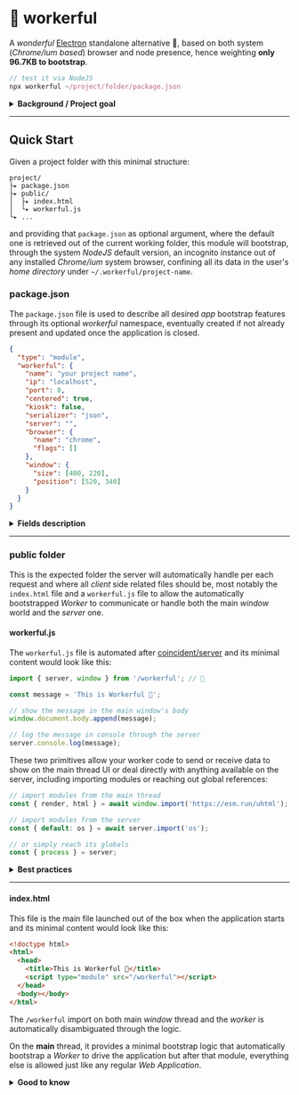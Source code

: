 # 👷 workerful

A *wonderful* [Electron](https://www.electronjs.org/) standalone alternative 🌈, based on both system (*Chrome/ium based*) browser and node presence, hence weighting **only <span>96.7KB</span> to bootstrap**.

```js
// test it via NodeJS
npx workerful ~/project/folder/package.json
```

<details>
<summary><strong>Background / Project goal</strong></summary>

This project goal is to provide a minimalistic *App Container* fully based on system software and it uses by default *ESM* and all the modern *Web Standards* features through the (currently) most capable browser: *Chrome/ium*.

As the majority of Web developers and users most likely have *NodeJS* installed, and as pretty much everyone also has *Chrome* or *Chromium* installed on their machines, I've decided to give this approach a spin to hopefully see how much the community can create around its simple, yet extremely powerful, primitives that this tiny tool enables.

</details>

- - -

## Quick Start

Given a project folder with this minimal structure:

```
project/
├▸ package.json
├▸ public/
│  ├▸ index.html
│  └▸ workerful.js
└▸ ...
```

and providing that `package.json` as optional argument, where the default one is retrieved out of the current working folder, this module will bootstrap, through the system *NodeJS* default version, an incognito instance out of any installed *Chrome/ium* system browser, confining all its data in the user's *home directory* under `~/.workerful/project-name`.

### package.json

The `package.json` file is used to describe all desired *app* bootstrap features through its optional *workerful* namespace, eventually created if not already present and updated once the application is closed.

```json
{
  "type": "module",
  "workerful": {
    "name": "your project name",
    "ip": "localhost",
    "port": 0,
    "centered": true,
    "kiosk": false,
    "serializer": "json",
    "server": "",
    "browser": {
      "name": "chrome",
      "flags": []
    },
    "window": {
      "size": [400, 220],
      "position": [520, 340]
    }
  }
}
```

<details>
<summary><strong>Fields description</strong></summary>

  * **name** is your app name. This will be used as top bar name in your OS and recognized with such name among your running processes
  * **ip** is your app IP v4 address. By default it's `localhost` but it can be any other *IP* address. This field can be overridden via environment `WORKERFUL_IP` variable.
  * **port** is your app *port*. By default the project runs on any available port and it's completely transparent for your app. This field can be overridden via environment `WORKERFUL_PORT` variable.
  * **centered** which can be `true`, to center the *app* on its first bootstrap, `false` to run the *app* on top-left corner and then run where it was left last time, or `"always"` to always start the *app* centered, even if the user moved the window elsewhere. This field can be overridden via environment `WORKERFUL_CENTERED` variable, where `1`, `y`, `yes`, `ok` or `always` are valid values
  * **kiosk** to launch the *app* in *kiosk* mode (fullscreen). This field can be overridden via environment `WORKERFUL_KIOSK` variable, where `1`, `y`, `yes` or `ok` are valid values
  * **serializer** is the *stringify* / *parse* used to post messages between the *worker* and either the main *window* thread or the *server*. By default it's `"json"` but it can be also `"circular"`, based on [flatted](https://github.com/WebReflection/flatted?tab=readme-ov-file#flatted), or `"structured"`, based on [@ungap/structured-clone/json](https://github.com/ungap/structured-clone?tab=readme-ov-file#tojson). As quick summary:
    * **json** is the default serializer. It's the preferred method for DB related data exchanges or simple payloads (and it's also slightly faster than others)
    * **circular** is like *json* but it allows circular references within passed *data* among "*worlds*"
    * **structured** allows both circular references and extra types such as *Date*, *U/Int8Array*, *U/Int16Array*,  *U/Int32Array* or *Float32Array*, *Error* and more
  * **server** to optionally specify a *request handler/listener* for the *app*" where `export default (req, res) => { res.writeHead(200); res.end() }` would be a valid, bare-minimal, implementation. The file default export would be awaited and invoked with default *NodeJS* server references and if it does not return `true` on success, the server will respond with a `404`. You can implement or orchestrate any logic you like through this handler but, if not specified, a default [static file handler](https://github.com/WebReflection/static-handler) is used instead
  * **browser** is your *app* browser name based on [open API](https://github.com/sindresorhus/open?tab=readme-ov-file#api). Currently only *chrome* is supported but in the future *firefox* and *edge* might be supported too. This field has two optional nested fields:
    * **name** which is currently only *chrome*
    * **flags** which allows extra flags to be passed on *app* bootstrap. See this curated [list of Chrome/ium flags](https://peter.sh/experiments/chromium-command-line-switches/) to know more and consider [many flags](./src/bootstrap.js#L9) are already in place.
  * **window** is your *app* UI size and position, reflected in the app via `window.screenX` and `window.screenY` for the position and `window.screen.width` plus `window.screen.height` for the size. This field has two optional nested fields, ignored when the *app* starts in *kiosk* mode:
    * **size** which is an array of `[width, height]` numbers
    * **position** which is an array of `[x, y]` numbers

</details>

- - -

### public folder

This is the expected folder the server will automatically handle per each request and where all *client* side related files should be, most notably the `index.html` file and a `workerful.js` file to allow the automatically bootstrapped *Worker* to communicate or handle both the main *window* world and the *server* one.

#### workerful.js

The `workerful.js` file is automated after [coincident/server](https://github.com/WebReflection/coincident?tab=readme-ov-file#server) and its minimal content would look like this:

```js
import { server, window } from '/workerful'; // 🦄

const message = 'This is Workerful 🌈';

// show the message in the main window's body
window.document.body.append(message);

// log the message in console through the server
server.console.log(message);
```

These two primitives allow your worker code to send or receive data to show on the main thread UI or deal directly with anything available on the server, including importing modules or reaching out global references:

```js
// import modules from the main thread
const { render, html } = await window.import('https://esm.run/uhtml');

// import modules from the server
const { default: os } = await server.import('os');

// or simply reach its globals
const { process } = server;
```

<details>
<summary><strong>Best practices</strong></summary>

Due inevitable roundtrip delay between the worker and the main thread or the server one, it's important to keep in mind that highly / real-time reactive changes on the main UI are better passed along via listeners or exposed functionalities within the main thread, where it would receive, as example, only data to update or take care about, and so it goes for the server.

The rule of thumb here: delegate to respective domains heavy operations and expose utilities through dedicated modules which goal is to help the worker receive, or send, just data. This would be the *TL;DR* "*best practice*" of this *worker driven* pattern.

</details>

- - -

#### index.html

This file is the main file launched out of the box when the application starts and its minimal content would look like this:

```html
<!doctype html>
<html>
  <head>
    <title>This is Workerful 🌈</title>
    <script type="module" src="/workerful"></script>
  </head>
  <body></body>
</html>
```

The `/workerful` import on both main *window* thread and the *worker* is automatically disambiguated through the logic.

On the **main** thread, it provides a minimal bootstrap logic that automatically bootstrap a *Worker* to drive the application but after that module, everything else is allowed just like any regular *Web Application*.

<details>
<summary><strong>Good to know</strong></summary>

Both *main* `/workerful` and *worker* `/workeful` imports are handled on the *NodeJS* side and these two requests will never leak through the provided handler.

It is hence useless, or meaningless, to check for `req.url` and match against `/workerful` as that won't ever happen.

</details>
